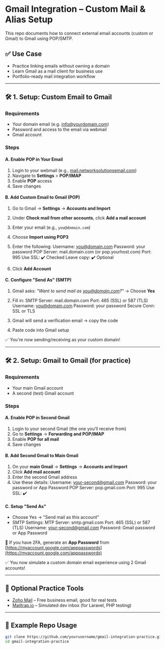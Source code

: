 # Gmail Integration – Custom Mail & Alias Setup

This repo documents how to connect external email accounts (custom or Gmail) to Gmail using POP/SMTP.

## ✅ Use Case

- Practice linking emails without owning a domain
- Learn Gmail as a mail client for business use
- Portfolio-ready mail integration workflow

---

## 🛠️ 1. Setup: Custom Email to Gmail

### Requirements

- Your domain email (e.g. info@yourdomain.com)
- Password and access to the email via webmail
- Gmail account

### Steps

#### A. Enable POP in Your Email

1. Login to your webmail (e.g., [mail.networksolutionsemail.com](https://mail.networksolutionsemail.com))
2. Navigate to **Settings** > **POP/IMAP**
3. Enable **POP** access
4. Save changes

#### B. Add Custom Email to Gmail (POP)

1. Go to Gmail → **Settings** → **Accounts and Import**
2. Under **Check mail from other accounts**, click **Add a mail account**
3. Enter your email (e.g., `you@domain.com`)
4. Choose **Import using POP3**
5. Enter the following:
Username: you@domain.com
Password: your password
POP Server: mail.domain.com (or pop.yourhost.com)
Port: 995
Use SSL: ✔️ Checked
Leave copy: ✔️ Optional

6. Click **Add Account**

#### C. Configure "Send As" (SMTP)

1. Gmail asks: *"Want to send mail as you@domain.com?"* → Choose **Yes**
2. Fill in:
SMTP Server: mail.domain.com
Port: 465 (SSL) or 587 (TLS)
Username: you@domain.com
Password: your password
Secure Conn: SSL or TLS

3. Gmail will send a verification email → copy the code
4. Paste code into Gmail setup

✅ You're now sending/receiving as your custom domain!

---

## 🛠️ 2. Setup: Gmail to Gmail (for practice)

### Requirements

- Your main Gmail account
- A second (test) Gmail account

### Steps

#### A. Enable POP in Second Gmail

1. Login to your second Gmail (the one you’ll receive from)
2. Go to **Settings** → **Forwarding and POP/IMAP**
3. Enable **POP for all mail**
4. Save changes

#### B. Add Second Gmail to Main Gmail

1. On your **main Gmail** → **Settings** → **Accounts and Import**
2. Click **Add mail account**
3. Enter the second Gmail address
4. Use these details:
Username: your-second@gmail.com
Password: your password or App Password
POP Server: pop.gmail.com
Port: 995
Use SSL: ✔️

#### C. Setup "Send As"

- Choose Yes → "Send mail as this account"
- SMTP Settings:
MTP Server: smtp.gmail.com
Port: 465 (SSL) or 587 (TLS)
Username: your-second@gmail.com
Password: Gmail password or App Password




📌 If you have 2FA, generate an **App Password** from [https://myaccount.google.com/apppasswords](https://myaccount.google.com/apppasswords)

✅ You now simulate a custom domain email experience using 2 Gmail accounts!

---

## 🧪 Optional Practice Tools

- [Zoho Mail](https://zoho.com/mail) – Free business email, good for real tests
- [Mailtrap.io](https://mailtrap.io) – Simulated dev inbox (for Laravel, PHP testing)

---

## 📂 Example Repo Usage

```bash
git clone https://github.com/yourusername/gmail-integration-practice.git
cd gmail-integration-practice




